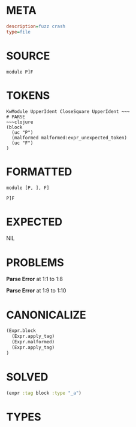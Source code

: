 # META
~~~ini
description=fuzz crash
type=file
~~~
# SOURCE
~~~roc
module P]F
~~~
# TOKENS
~~~text
KwModule UpperIdent CloseSquare UpperIdent ~~~
# PARSE
~~~clojure
(block
  (uc "P")
  (malformed malformed:expr_unexpected_token)
  (uc "F")
)
~~~
# FORMATTED
~~~roc
module [P, ], F]

P]F
~~~
# EXPECTED
NIL
# PROBLEMS
**Parse Error**
at 1:1 to 1:8

**Parse Error**
at 1:9 to 1:10

# CANONICALIZE
~~~clojure
(Expr.block
  (Expr.apply_tag)
  (Expr.malformed)
  (Expr.apply_tag)
)
~~~
# SOLVED
~~~clojure
(expr :tag block :type "_a")
~~~
# TYPES
~~~roc
~~~
